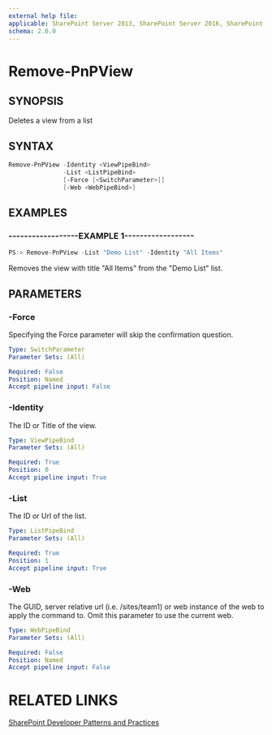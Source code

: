 ```yaml
---
external help file:
applicable: SharePoint Server 2013, SharePoint Server 2016, SharePoint Online
schema: 2.0.0
---
```

# Remove-PnPView

## SYNOPSIS
Deletes a view from a list

## SYNTAX 

```powershell
Remove-PnPView -Identity <ViewPipeBind>
               -List <ListPipeBind>
               [-Force [<SwitchParameter>]]
               [-Web <WebPipeBind>]
```

## EXAMPLES

### ------------------EXAMPLE 1------------------
```powershell
PS:> Remove-PnPView -List "Demo List" -Identity "All Items"
```

Removes the view with title "All Items" from the "Demo List" list.

## PARAMETERS

### -Force
Specifying the Force parameter will skip the confirmation question.

```yaml
Type: SwitchParameter
Parameter Sets: (All)

Required: False
Position: Named
Accept pipeline input: False
```

### -Identity
The ID or Title of the view.

```yaml
Type: ViewPipeBind
Parameter Sets: (All)

Required: True
Position: 0
Accept pipeline input: True
```

### -List
The ID or Url of the list.

```yaml
Type: ListPipeBind
Parameter Sets: (All)

Required: True
Position: 1
Accept pipeline input: True
```

### -Web
The GUID, server relative url (i.e. /sites/team1) or web instance of the web to apply the command to. Omit this parameter to use the current web.

```yaml
Type: WebPipeBind
Parameter Sets: (All)

Required: False
Position: Named
Accept pipeline input: False
```

# RELATED LINKS

[SharePoint Developer Patterns and Practices](http://aka.ms/sppnp)